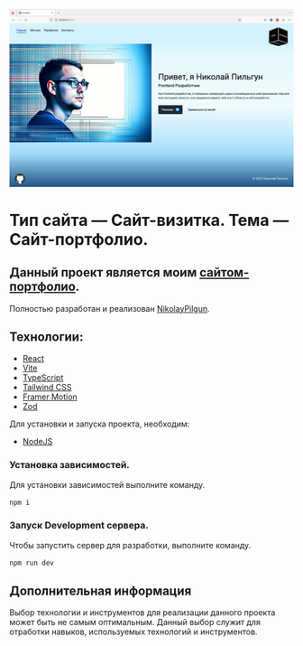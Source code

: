 [![Header](https://github.com/NikolayPilgun/Portfolio/blob/main/src/data/dataImg/portfolio/Portfolio1.svg)](https://nikolaypilgun.ru/)

# Тип сайта — Сайт-визитка. Тема — Сайт-портфолио.

## Данный проект является моим [сайтом-портфолио](https://nikolaypilgun.ru/).

Полностью разработан и реализован [NikolayPilgun](https://github.com/NikolayPilgun).

## Технологии:

- [React](https://ru.legacy.reactjs.org/)
- [Vite](https://vitejs.dev/)
- [TypeScript](https://www.typescriptlang.org/)
- [Tailwind CSS](https://tailwindcss.com/)
- [Framer Motion](https://www.framer.com/motion/)
- [Zod](https://zod.dev/)

Для установки и запуска проекта, необходим:

- [NodeJS](https://nodejs.org/)

### Установка зависимостей.

Для установки зависимостей выполните команду.

```sh
npm i
```

### Запуск Development сервера.

Чтобы запустить сервер для разработки, выполните команду.

```sh
npm run dev
```

## Дополнительная информация

Выбор технологии и инструментов для реализации данного проекта может быть не самым оптимальным.
Данный выбор служит для отработки навыков, используемых технологий и инструментов.
